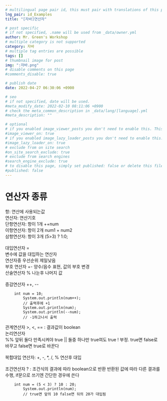 ```yaml
---
# multilingual page pair id, this must pair with translations of this page. (This name must be unique)
lng_pair: id_Examples
title: "[자바]연산자"

# post specific
# if not specified, .name will be used from _data/owner.yml
author: Mr. Green's Workshop
# multiple category is not supported
category: 자바
# multiple tag entries are possible
tags: []
# thumbnail image for post
img: ":자바.png"
# disable comments on this page
#comments_disable: true

# publish date
date: 2022-04-27 06:30:06 +0900

# seo
# if not specified, date will be used.
#meta_modify_date: 2022-02-10 08:11:06 +0900
# check the meta_common_description in _data/lang/[language].yml
#meta_description: ""

# optional
# if you enabled image_viewer_posts you don't need to enable this. This is only if image_viewer_posts = false
#image_viewer_on: true
# if you enabled image_lazy_loader_posts you don't need to enable this. This is only if image_lazy_loader_posts = false
#image_lazy_loader_on: true
# exclude from on site search
#on_site_search_exclude: true
# exclude from search engines
#search_engine_exclude: true
# to disable this page, simply set published: false or delete this file
#published: false
---
```


<!-- outline-start -->

<!-- outline-end -->
# 연산자 종류
항: 연산에 사용되는값   
연산자: 연산기호   
단항연산자: 항이 1개 ++num   
이항연산자: 항이 2개 num1 + num2   
삼항연산자: 항이 3개 (5>3) ? 1:0;   
<br/>
대입연산자 =   
변수에 값을 대입하는 연산자   
연산자중 우선순위 제일낮음   
부호 연산자 +- 양수/음수 표현, 값의 부호 변경   
산술연산자 % 나눈후 나머지 값   
<br/>
증감연산자 ++, --   
```
    int num = 10;
		System.out.println(num++);
		// 출력후에 +1
		System.out.println(num);
		System.out.println(--num);
		// -1하고나서 출력
```
관계연산자 >, <, == : 결과값이 boolean
<br/>
논리연산자   
%% 앞뒤 둘다 만족시켜야 true
|| 둘중 하나만 true여도 true
!  부정. true면 false로 바꾸고 false면 true로 바꾼다   
<br/>
복합대입 연산자: +, -, *, /, % 연산후 대입   
<br/>
조건연산자 ? : 조건식의 결과에 따라 boolean으로 반환
반환된 값에 따라 다른 결과를 수행, if문으로 쓰기엔 간단한 경우에 쓴다   
```
    int num = (5 < 3) ? 10 : 20;
		System.out.println(num);
		// true면 앞의 10 false면 뒤의 20가 대입됨
```   



<br/>





